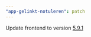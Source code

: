 ```yaml
---
"app-gelinkt-notuleren": patch
---
```


Update frontend to version [5.9.1](https://github.com/lblod/frontend-gelinkt-notuleren/releases/tag/v5.9.1)

